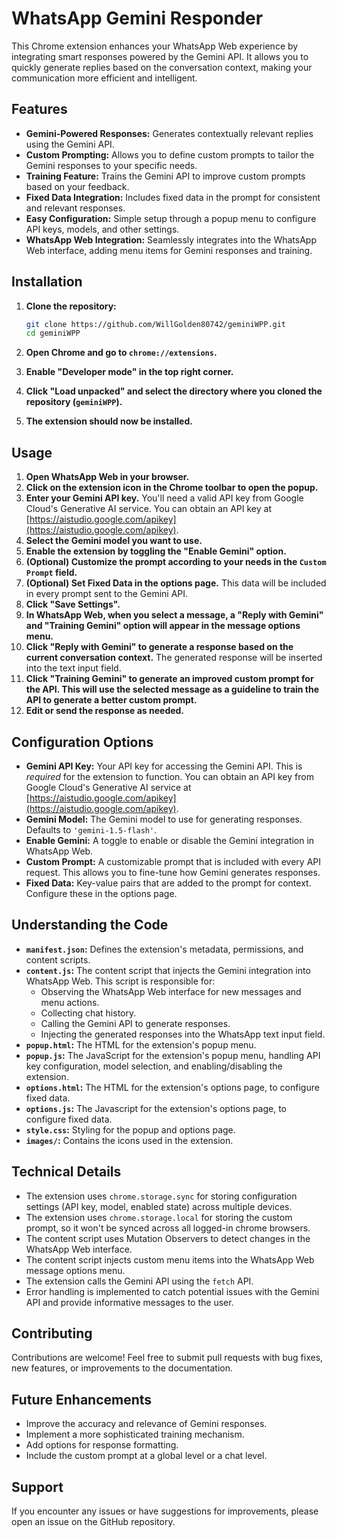 # WhatsApp Gemini Responder

This Chrome extension enhances your WhatsApp Web experience by integrating smart responses powered by the Gemini API. It allows you to quickly generate replies based on the conversation context, making your communication more efficient and intelligent.

## Features

*   **Gemini-Powered Responses:** Generates contextually relevant replies using the Gemini API.
*   **Custom Prompting:** Allows you to define custom prompts to tailor the Gemini responses to your specific needs.
*   **Training Feature:**  Trains the Gemini API to improve custom prompts based on your feedback.
*   **Fixed Data Integration:**  Includes fixed data in the prompt for consistent and relevant responses.
*   **Easy Configuration:**  Simple setup through a popup menu to configure API keys, models, and other settings.
*   **WhatsApp Web Integration:** Seamlessly integrates into the WhatsApp Web interface, adding menu items for Gemini responses and training.

## Installation

1.  **Clone the repository:**

    ```bash
    git clone https://github.com/WillGolden80742/geminiWPP.git
    cd geminiWPP
    ```

2.  **Open Chrome and go to `chrome://extensions`.**

3.  **Enable "Developer mode" in the top right corner.**

4.  **Click "Load unpacked" and select the directory where you cloned the repository (`geminiWPP`).**

5.  **The extension should now be installed.**

## Usage

1.  **Open WhatsApp Web in your browser.**
2.  **Click on the extension icon in the Chrome toolbar to open the popup.**
3.  **Enter your Gemini API key.**  You'll need a valid API key from Google Cloud's Generative AI service. You can obtain an API key at [https://aistudio.google.com/apikey](https://aistudio.google.com/apikey).
4.  **Select the Gemini model you want to use.**
5.  **Enable the extension by toggling the "Enable Gemini" option.**
6.  **(Optional) Customize the prompt according to your needs in the `Custom Prompt` field.**
7.  **(Optional) Set Fixed Data in the options page.** This data will be included in every prompt sent to the Gemini API.
8.  **Click "Save Settings".**
9.  **In WhatsApp Web, when you select a message, a "Reply with Gemini" and "Training Gemini" option will appear in the message options menu.**
10. **Click "Reply with Gemini" to generate a response based on the current conversation context.** The generated response will be inserted into the text input field.
11. **Click "Training Gemini" to generate an improved custom prompt for the API.  This will use the selected message as a guideline to train the API to generate a better custom prompt.**
12. **Edit or send the response as needed.**

## Configuration Options

*   **Gemini API Key:**  Your API key for accessing the Gemini API.  This is *required* for the extension to function.  You can obtain an API key from Google Cloud's Generative AI service at [https://aistudio.google.com/apikey](https://aistudio.google.com/apikey).
*   **Gemini Model:** The Gemini model to use for generating responses.  Defaults to `'gemini-1.5-flash'`.
*   **Enable Gemini:**  A toggle to enable or disable the Gemini integration in WhatsApp Web.
*   **Custom Prompt:** A customizable prompt that is included with every API request. This allows you to fine-tune how Gemini generates responses.
*   **Fixed Data:**  Key-value pairs that are added to the prompt for context.  Configure these in the options page.

## Understanding the Code

*   **`manifest.json`:**  Defines the extension's metadata, permissions, and content scripts.
*   **`content.js`:**  The content script that injects the Gemini integration into WhatsApp Web.  This script is responsible for:
    *   Observing the WhatsApp Web interface for new messages and menu actions.
    *   Collecting chat history.
    *   Calling the Gemini API to generate responses.
    *   Injecting the generated responses into the WhatsApp text input field.
*   **`popup.html`:**  The HTML for the extension's popup menu.
*   **`popup.js`:**  The JavaScript for the extension's popup menu, handling API key configuration, model selection, and enabling/disabling the extension.
*   **`options.html`:** The HTML for the extension's options page, to configure fixed data.
*   **`options.js`:** The Javascript for the extension's options page, to configure fixed data.
*   **`style.css`:**  Styling for the popup and options page.
*   **`images/`:** Contains the icons used in the extension.

## Technical Details

*   The extension uses `chrome.storage.sync` for storing configuration settings (API key, model, enabled state) across multiple devices.
*   The extension uses `chrome.storage.local` for storing the custom prompt, so it won't be synced across all logged-in chrome browsers.
*   The content script uses Mutation Observers to detect changes in the WhatsApp Web interface.
*   The content script injects custom menu items into the WhatsApp Web message options menu.
*   The extension calls the Gemini API using the `fetch` API.
*   Error handling is implemented to catch potential issues with the Gemini API and provide informative messages to the user.

## Contributing

Contributions are welcome! Feel free to submit pull requests with bug fixes, new features, or improvements to the documentation.

## Future Enhancements

*   Improve the accuracy and relevance of Gemini responses.
*   Implement a more sophisticated training mechanism.
*   Add options for response formatting.
*   Include the custom prompt at a global level or a chat level.

## Support

If you encounter any issues or have suggestions for improvements, please open an issue on the GitHub repository.
